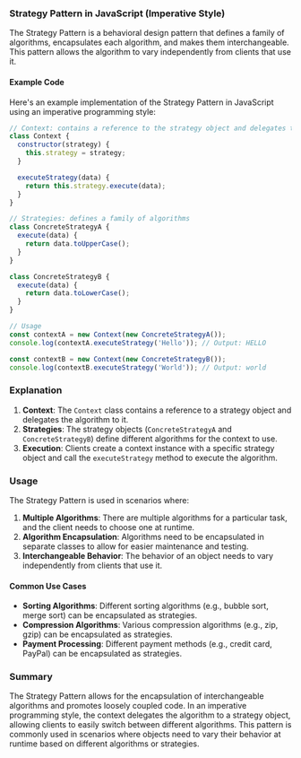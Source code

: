 ### Strategy Pattern in JavaScript (Imperative Style)

The Strategy Pattern is a behavioral design pattern that defines a family of algorithms, encapsulates each algorithm, and makes them interchangeable. This pattern allows the algorithm to vary independently from clients that use it.

#### Example Code

Here's an example implementation of the Strategy Pattern in JavaScript using an imperative programming style:

```javascript
// Context: contains a reference to the strategy object and delegates the algorithm to it
class Context {
  constructor(strategy) {
    this.strategy = strategy;
  }

  executeStrategy(data) {
    return this.strategy.execute(data);
  }
}

// Strategies: defines a family of algorithms
class ConcreteStrategyA {
  execute(data) {
    return data.toUpperCase();
  }
}

class ConcreteStrategyB {
  execute(data) {
    return data.toLowerCase();
  }
}

// Usage
const contextA = new Context(new ConcreteStrategyA());
console.log(contextA.executeStrategy('Hello')); // Output: HELLO

const contextB = new Context(new ConcreteStrategyB());
console.log(contextB.executeStrategy('World')); // Output: world
```

### Explanation

1. **Context**: The `Context` class contains a reference to a strategy object and delegates the algorithm to it.
2. **Strategies**: The strategy objects (`ConcreteStrategyA` and `ConcreteStrategyB`) define different algorithms for the context to use.
3. **Execution**: Clients create a context instance with a specific strategy object and call the `executeStrategy` method to execute the algorithm.

### Usage

The Strategy Pattern is used in scenarios where:

1. **Multiple Algorithms**: There are multiple algorithms for a particular task, and the client needs to choose one at runtime.
2. **Algorithm Encapsulation**: Algorithms need to be encapsulated in separate classes to allow for easier maintenance and testing.
3. **Interchangeable Behavior**: The behavior of an object needs to vary independently from clients that use it.

#### Common Use Cases

- **Sorting Algorithms**: Different sorting algorithms (e.g., bubble sort, merge sort) can be encapsulated as strategies.
- **Compression Algorithms**: Various compression algorithms (e.g., zip, gzip) can be encapsulated as strategies.
- **Payment Processing**: Different payment methods (e.g., credit card, PayPal) can be encapsulated as strategies.

### Summary

The Strategy Pattern allows for the encapsulation of interchangeable algorithms and promotes loosely coupled code. In an imperative programming style, the context delegates the algorithm to a strategy object, allowing clients to easily switch between different algorithms. This pattern is commonly used in scenarios where objects need to vary their behavior at runtime based on different algorithms or strategies.